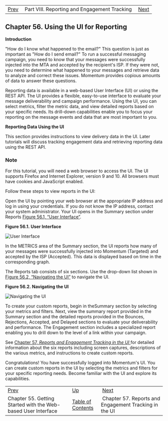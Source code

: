 |     |     |     |
| --- | --- | --- |
| [Prev](web-ui)  | Part VIII. Reporting and Engagement Tracking |  [Next](web-ui.reports) |

## Chapter 56. Using the UI for Reporting

**Introduction**

"How do I know what happened to the email?" This question is just as important as "How do I send email?" To run a successful messaging campaign, you need to know that your messages were successfully injected into the MTA and accepted by the recipient's ISP. If they were not, you need to determine what happened to your messages and retrieve data to analyze and correct these issues. Momentum provides copious amounts of data to answer these questions.

Reporting data is available in a web-based User Interface (UI) or using the REST API. The UI provides a flexible, easy-to-use interface to evaluate your message deliverability and campaign performance. Using the UI, you can select metrics, filter the metric data, and view detailed reports based on your specific needs. Its drill-down capabilities enable you to focus your reporting on the message events and data that are most important to you.

**Reporting Data Using the UI**

This section provides instructions to view delivery data in the UI. Later tutorials will discuss tracking engagement data and retrieving reporting data using the REST API.

### Note

For this tutorial, you will need a web browser to access the UI. The UI supports Firefox and Internet Explorer, version 9 and 10. All browsers must have cookies and JavaScript enabled.

Follow these steps to view reports in the UI:

Open the UI by pointing your web browser at the appropriate IP address and log in using your credentials. If you do not know the IP address, contact your system administrator. Your UI opens in the Summary section under Reports [Figure 56.1, “User Interface”](reporting_ui#figure_summary "Figure 56.1. User Interface").

<a name="figure_summary"></a>

**Figure 56.1. User Interface**

![User Interface](/momentum/web-momo4/images/summary_report.png)

In the METRICS area of the Summary section, the UI reports how many of your messages were successfully injected into Momentum (Targeted) and accepted by the ISP (Accepted). This data is displayed based on time in the corresponding graph.

The Reports tab consists of six sections. Use the drop-down list shown in [Figure 56.2, “Navigating the UI”](reporting_ui#figure_navigation "Figure 56.2. Navigating the UI") to navigate the UI.

<a name="figure_navigation"></a>

**Figure 56.2. Navigating the UI**

![Navigating the UI](/momentum/web-momo4/images/navigation_menu.png)

To create your custom reports, begin in theSummary section by selecting your metrics and filters. Next, view the summary report provided in the Summary section and the detailed reports provided in the Bounces, Rejections, Accepted, and Delayed sections to evaluate your deliverability and performance. The Engagement section includes a specialized report enabling you to drill down to the level of a link within your campaign.

See [Chapter 57, *Reports and Engagement Tracking in the UI*                                  ](web-ui.reports "Chapter 57. Reports and Engagement Tracking in the UI") for detailed information about the six reports including screen captures, descriptions of the various metrics, and instructions to create custom reports.

Congratulations! You have successfully logged into Momentum's UI. You can create custom reports in the UI by selecting the metrics and filters for your specific reporting needs. Become familiar with the UI and explore its capabilities.

|     |     |     |
| --- | --- | --- |
| [Prev](web-ui)  | [Up](p.analytics) |  [Next](web-ui.reports) |
| Chapter 55. Getting Started with the Web-based User Interface  | [Table of Contents](index) |  Chapter 57. Reports and Engagement Tracking in the UI |

